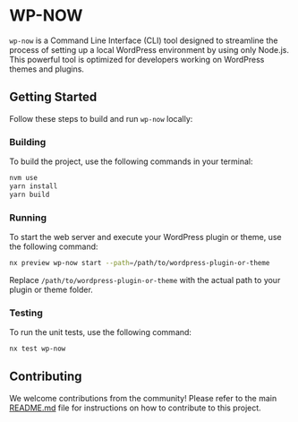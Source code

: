 # WP-NOW

`wp-now` is a Command Line Interface (CLI) tool designed to streamline the process of setting up a local WordPress environment by using only Node.js. This powerful tool is optimized for developers working on WordPress themes and plugins.

## Getting Started

Follow these steps to build and run `wp-now` locally:

### Building

To build the project, use the following commands in your terminal:

```bash
nvm use
yarn install
yarn build
```

### Running

To start the web server and execute your WordPress plugin or theme, use the following command:

```bash
nx preview wp-now start --path=/path/to/wordpress-plugin-or-theme
```

Replace `/path/to/wordpress-plugin-or-theme` with the actual path to your plugin or theme folder.

### Testing

To run the unit tests, use the following command:

```bash
nx test wp-now
```

## Contributing

We welcome contributions from the community! Please refer to the main [README.md](../../README.md) file for instructions on how to contribute to this project.
